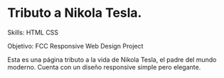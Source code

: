 # Tributo a Nikola Tesla.

Skills: HTML CSS

Objetivo: FCC 
Responsive Web Design Project

Esta es una página tributo a la vida de Nikola Tesla, el padre del mundo moderno. Cuenta con un diseño responsive simple pero elegante.
